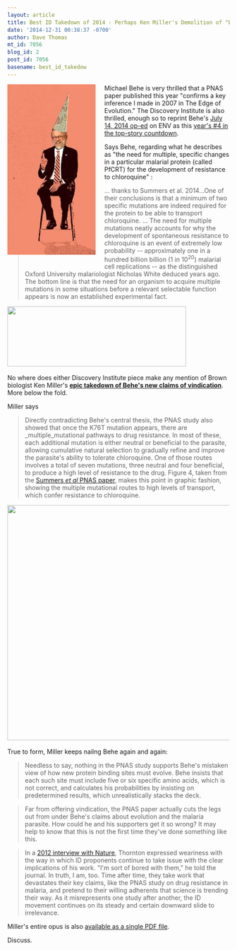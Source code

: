 ```yaml
---
layout: article
title: Best ID Takedown of 2014 - Perhaps Ken Miller's Demolition of "Edge of Evolution"?
date: '2014-12-31 00:38:37 -0700'
author: Dave Thomas
mt_id: 7056
blog_id: 2
post_id: 7056
basename: best_id_takedow
---
```

<img src="/uploads/2014/behe-dunce.jpg" alt="behe-dunce.jpg" width="200" height="386" style="float: left; margin: 0 20px 20px 0;" class="mt-image-left" />Michael Behe is very thrilled that a PNAS paper published this year "confirms a key inference I made in 2007 in The Edge of Evolution." The Discovery Institute is also thrilled, enough so to reprint Behe's [July 14, 2014 op-ed](http://www.evolutionnews.org/2014/07/a_key_inference087761.html) on ENV as this [year's #4 in the top-story countdown](http://www.evolutionnews.org/2014/12/a_key_inference_1092261.html).

Says Behe, regarding what he describes as "the need for multiple, specific changes in a particular malarial protein (called PfCRT) for the development of resistance to chloroquine" : 


> ... thanks to Summers et al. 2014...One of their conclusions is that a minimum of two specific mutations are indeed required for the protein to be able to transport chloroquine. ... The need for multiple mutations neatly accounts for why the development of spontaneous resistance to chloroquine is an event of extremely low probability -- approximately one in a hundred billion billion (1 in 10<sup>20</sup>) malarial cell replications -- as the distinguished Oxford University malariologist Nicholas White deduced years ago. The bottom line is that the need for an organism to acquire multiple mutations in some situations before a relevant selectable function appears is now an established experimental fact.

[<img src="http://www.millerandlevine.com/evolution/behe-2014/image001.png" alt="" width="405" height="136" />](http://www.pnas.org/content/111/17/E1759)

No where does either Discovery Institute piece make any mention of Brown biologist Ken Miller's [**epic takedown of Behe's new claims of vindication**](http://www.millerandlevine.com/evolution/behe-2014/Behe-1.html).  More below the fold.

Miller says 


> Directly contradicting Behe's central thesis, the PNAS study also showed that once the K76T mutation appears, there are _multiple_mutational pathways to drug resistance. In most of these, each additional mutation is either neutral or beneficial to the parasite, allowing cumulative natural selection to gradually refine and improve the parasite's ability to tolerate chloroquine.  One of those routes involves a total of seven mutations, three neutral and four beneficial, to produce a high level of resistance to the drug. Figure 4, taken from the [Summers _et al_ PNAS paper](http://www.pnas.org/content/111/17/E1759), makes this point in graphic fashion, showing the multiple mutational routes to high levels of transport, which confer resistance to chloroquine.

<img src="http://www.millerandlevine.com/evolution/behe-2014/image009.png" alt="" width="638" height="533" />

True to form, Miller keeps nailng Behe again and again: 


> Needless to say, nothing in the PNAS study supports Behe's mistaken view of how new protein binding sites must evolve. Behe insists that each such site must include five or six specific amino acids, which is not correct, and calculates his probabilities by insisting on predetermined results, which unrealistically stacks the deck.

> Far from offering vindication, the PNAS paper actually cuts the legs out from under Behe's claims about evolution and the malaria parasite. How could he and his supporters get it so wrong? It may help to know that this is not the first time they've done something like this.

> In a [2012 interview with Nature](http://www.nature.com/news/prehistoric-proteins-raising-the-dead-1.10261), Thornton expressed weariness with the way in which ID proponents continue to take issue with the clear implications of his work. "I'm sort of bored with them," he told the journal. In truth, I am, too. Time after time, they take work that devastates their key claims, like the PNAS study on drug resistance in malaria, and pretend to their willing adherents that science is trending their way. As it misrepresents one study after another, the ID movement continues on its steady and certain downward slide to irrelevance.

Miller's entire opus is also [available as a single PDF file](http://www.millerandlevine.com/evolution/behe-2014/Behe-2014.pdf).

Discuss.
